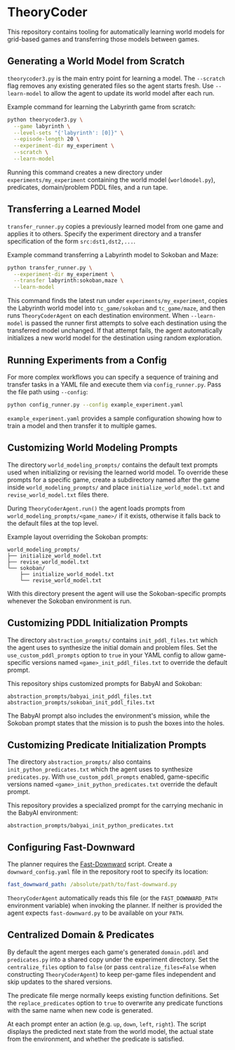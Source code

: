 # TheoryCoder

This repository contains tooling for automatically learning world models for
grid-based games and transferring those models between games.

## Generating a World Model from Scratch

`theorycoder3.py` is the main entry point for learning a model. The `--scratch`
flag removes any existing generated files so the agent starts fresh. Use
`--learn-model` to allow the agent to update its world model after each run.

Example command for learning the Labyrinth game from scratch:

```bash
python theorycoder3.py \
  --game labyrinth \
  --level-sets "{'labyrinth': [0]}" \
  --episode-length 20 \
  --experiment-dir my_experiment \
  --scratch \
  --learn-model
```

Running this command creates a new directory under `experiments/my_experiment`
containing the world model (`worldmodel.py`), predicates, domain/problem PDDL
files, and a run tape.

## Transferring a Learned Model

`transfer_runner.py` copies a previously learned model from one game and applies
it to others. Specify the experiment directory and a transfer specification of
the form `src:dst1,dst2,...`.

Example command transferring a Labyrinth model to Sokoban and Maze:

```bash
python transfer_runner.py \
  --experiment-dir my_experiment \
  --transfer labyrinth:sokoban,maze \
  --learn-model
```

This command finds the latest run under `experiments/my_experiment`, copies the
Labyrinth world model into `tc_game/sokoban` and `tc_game/maze`, and then runs
`TheoryCoderAgent` on each destination environment. When `--learn-model` is
passed the runner first attempts to solve each destination using the transferred
model unchanged. If that attempt fails, the agent automatically initializes a
new world model for the destination using random exploration.

## Running Experiments from a Config

For more complex workflows you can specify a sequence of training and
transfer tasks in a YAML file and execute them via `config_runner.py`.
Pass the file path using `--config`:

```bash
python config_runner.py --config example_experiment.yaml
```

`example_experiment.yaml` provides a sample configuration showing how to train a
model and then transfer it to multiple games.


## Customizing World Modeling Prompts

The directory `world_modeling_prompts/` contains the default text prompts used when
initializing or revising the learned world model. To override these prompts for a
specific game, create a subdirectory named after the game inside
`world_modeling_prompts/` and place `initialize_world_model.txt` and
`revise_world_model.txt` files there.

During `TheoryCoderAgent.run()` the agent loads prompts from
`world_modeling_prompts/<game_name>/` if it exists, otherwise it falls back to
the default files at the top level.

Example layout overriding the Sokoban prompts:

```
world_modeling_prompts/
├── initialize_world_model.txt
├── revise_world_model.txt
└── sokoban/
    ├── initialize_world_model.txt
    └── revise_world_model.txt
```

With this directory present the agent will use the Sokoban-specific prompts
whenever the Sokoban environment is run.

## Customizing PDDL Initialization Prompts

The directory `abstraction_prompts/` contains `init_pddl_files.txt` which the
agent uses to synthesize the initial domain and problem files.  Set the
`use_custom_pddl_prompts` option to `true` in your YAML config to allow
game-specific versions named `<game>_init_pddl_files.txt` to override the
default prompt.

This repository ships customized prompts for BabyAI and Sokoban:

```
abstraction_prompts/babyai_init_pddl_files.txt
abstraction_prompts/sokoban_init_pddl_files.txt
```

The BabyAI prompt also includes the environment's mission, while the Sokoban
prompt states that the mission is to push the boxes into the holes.

## Customizing Predicate Initialization Prompts

The directory `abstraction_prompts/` also contains `init_python_predicates.txt`
which the agent uses to synthesize `predicates.py`.  With
`use_custom_pddl_prompts` enabled, game-specific versions named
`<game>_init_python_predicates.txt` override the default prompt.

This repository provides a specialized prompt for the carrying mechanic in the
BabyAI environment:

```
abstraction_prompts/babyai_init_python_predicates.txt
```

## Configuring Fast-Downward

The planner requires the [Fast-Downward](https://www.fast-downward.org/) script.
Create a `downward_config.yaml` file in the repository root to specify its
location:

```yaml
fast_downward_path: /absolute/path/to/fast-downward.py
```

`TheoryCoderAgent` automatically reads this file (or the `FAST_DOWNWARD_PATH`
environment variable) when invoking the planner. If neither is provided the
agent expects `fast-downward.py` to be available on your `PATH`.

## Centralized Domain & Predicates

By default the agent merges each game's generated `domain.pddl` and
`predicates.py` into a shared copy under the experiment directory.  Set the
`centralize_files` option to `false` (or pass `centralize_files=False` when
constructing `TheoryCoderAgent`) to keep per-game files independent and skip
updates to the shared versions.

The predicate file merge normally keeps existing function definitions. Set the
`replace_predicates` option to `true` to overwrite any predicate functions with
the same name when new code is generated.


At each prompt enter an action (e.g. `up`, `down`, `left`, `right`). The script displays the predicted next state from the world model, the actual state from the environment, and whether the predicate is satisfied.
